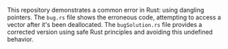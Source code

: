 This repository demonstrates a common error in Rust: using dangling pointers.  The `bug.rs` file shows the erroneous code, attempting to access a vector after it's been deallocated.  The `bugSolution.rs` file provides a corrected version using safe Rust principles and avoiding this undefined behavior. 